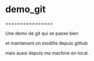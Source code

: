 # demo_git
================

Une demo de git qui se passe bien

et  maintenant on modifie depuis github

mais aussi depuis ma machine en local.

